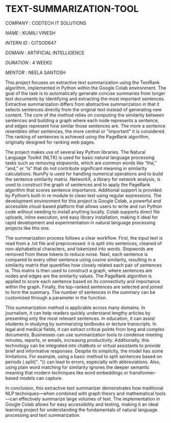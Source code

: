 # TEXT-SUMMARIZATION-TOOL

*COMPANY* : CODTECH IT SOLUTIONS

*NAME* : KUMILI VINESH

*INTERN ID* : CITSOD647

*DOMAIN* : ARTIFICIAL INTELLIGENCE

*DURATION* : 4 WEEKS

*MENTOR* : NEELA SANTOSH

 This project focuses on extractive text summarization using the TextRank algorithm, implemented in Python within the Google Colab environment. The goal of the task is to automatically generate concise summaries from longer text documents by identifying and extracting the most important sentences. Extractive summarization differs from abstractive summarization in that it selects sentences directly from the original text instead of generating new content. The core of the method relies on computing the similarity between sentences and building a graph where each node represents a sentence, and edges represent how similar those sentences are. The more a sentence resembles other sentences, the more central or "important" it is considered. The ranking of sentences is achieved using the PageRank algorithm, originally designed for ranking web pages.

The project makes use of several key Python libraries. The Natural Language Toolkit (NLTK) is used for basic natural language processing tasks such as removing stopwords, which are common words like “the,” “and,” or “is” that do not contribute significant meaning in similarity calculations. NumPy is used for handling numerical operations and to build the sentence similarity matrix. NetworkX, a library for network analysis, is used to construct the graph of sentences and to apply the PageRank algorithm that scores sentence importance. Additional support is provided by Python’s built-in re module to clean text using regular expressions. The development environment for this project is Google Colab, a powerful and accessible cloud-based platform that allows users to write and run Python code without needing to install anything locally. Colab supports direct file uploads, inline execution, and easy library installation, making it ideal for rapid development and experimentation in natural language processing projects like this one.

The summarization process follows a clear workflow. First, the input text is read from a .txt file and preprocessed: it is split into sentences, cleaned of non-alphabetical characters, and tokenized into words. Stopwords are removed from these tokens to reduce noise. Next, each sentence is compared to every other sentence using cosine similarity, resulting in a similarity matrix that quantifies how closely related each pair of sentences is. This matrix is then used to construct a graph, where sentences are nodes and edges are the similarity values. The PageRank algorithm is applied to score each sentence based on its connectivity and importance within the graph. Finally, the top-ranked sentences are selected and joined to form the summary. The number of sentences in the summary can be customized through a parameter in the function.

This summarization method is applicable across many domains. In journalism, it can help readers quickly understand lengthy articles by presenting only the most relevant sentences. In education, it can assist students in studying by summarizing textbooks or lecture transcripts. In legal and medical fields, it can extract critical points from long and complex documents. Businesses can use summarization tools to condense meeting minutes, reports, or emails, increasing productivity. Additionally, this technology can be integrated into chatbots or virtual assistants to provide brief and informative responses. Despite its simplicity, the model has some limitations. For example, using a basic method to split sentences based on periods (.split(". ")) can lead to errors, especially with abbreviations. Also, using plain word matching for similarity ignores the deeper semantic meaning that modern techniques like word embeddings or transformer-based models can capture.

In conclusion, this extractive text summarizer demonstrates how traditional NLP techniques—when combined with graph theory and mathematical tools—can effectively summarize large volumes of text. The implementation in Google Colab allows for easy accessibility and testing, making it an ideal learning project for understanding the fundamentals of natural language processing and text summarization.

